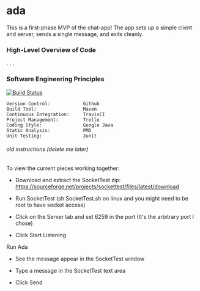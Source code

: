 # ada

This is a first-phase MVP of the chat-app! The app sets up a simple client and server, sends a single message, and exits cleanly. 

### High-Level Overview of Code

.
.
.


### Software Engineering Principles 
[![Build Status](https://travis-ci.org/LooseScruz/ada.svg?branch=master)](https://travis-ci.org/LooseScruz/ada)

```$xslt
Version Control:            Github
Build Tool:                 Maven 
Continuous Integration:     TravisCI
Project Management:         Trello
Coding Style:               Google Java
Static Analysis:            PMD
Unit Testing:               Junit
```



###### old instructions (delete me later)
To view the current pieces working together:

- Download and extract the SocketTest zip: https://sourceforge.net/projects/sockettest/files/latest/download

- Run SocketTest (sh SocketTest.sh on linux and you might need to be root to have socket access)

- Click on the Server tab and set 6259 in the port (It's the arbitrary port I chose)

- Click Start Listening

Run Ada

- See the message appear in the SocketTest window

- Type a message in the SocketTest text area 

- Click Send
